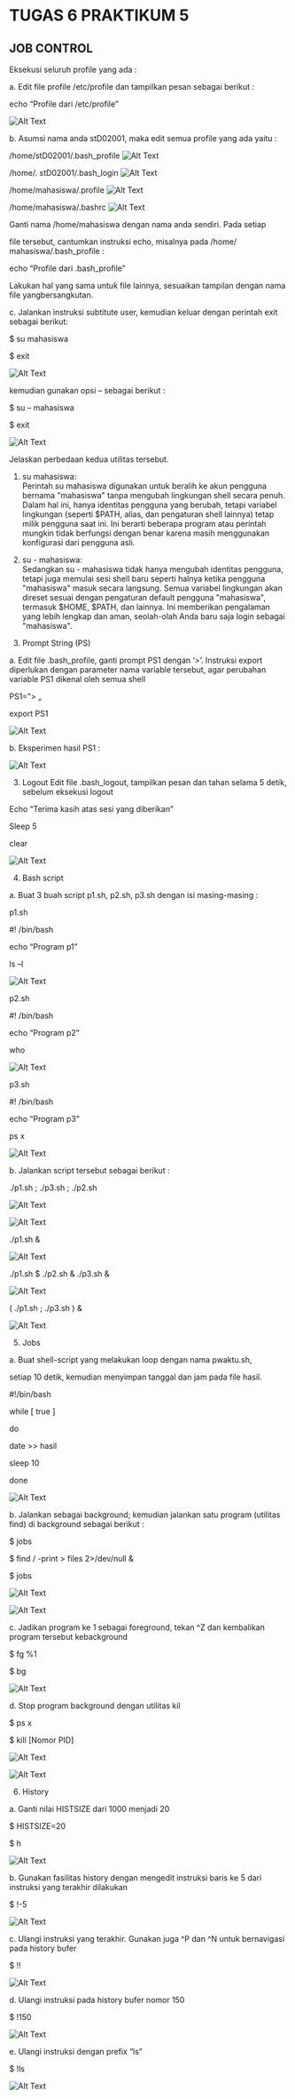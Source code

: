 # TUGAS 6 PRAKTIKUM 5
## JOB CONTROL

Eksekusi seluruh profile yang ada :

a. Edit file profile /etc/profile dan tampilkan pesan sebagai berikut :

echo “Profile dari /etc/profile”

![Alt Text](https://github.com/Kingfroze/Bahij-Ammar-Dzakwan-Al-Faiq_09011182328018-Semester3_Praktikum-SO/blob/main/galeri%20tugas%206%20praktikum%205/Screenshot_2024-09-25_17-19-03.png)

b. Asumsi nama anda stD02001, maka edit semua profile yang ada yaitu :

/home/stD02001/.bash_profile
![Alt Text](https://github.com/Kingfroze/Bahij-Ammar-Dzakwan-Al-Faiq_09011182328018-Semester3_Praktikum-SO/blob/main/galeri%20tugas%206%20praktikum%205/Screenshot_2024-09-25_19-32-34.png)

/home/. stD02001/.bash_login
![Alt Text](https://github.com/Kingfroze/Bahij-Ammar-Dzakwan-Al-Faiq_09011182328018-Semester3_Praktikum-SO/blob/main/galeri%20tugas%206%20praktikum%205/Screenshot_2024-09-25_19-35-40.png)

/home/mahasiswa/.profile
![Alt Text](https://github.com/Kingfroze/Bahij-Ammar-Dzakwan-Al-Faiq_09011182328018-Semester3_Praktikum-SO/blob/main/galeri%20tugas%206%20praktikum%205/Screenshot_2024-09-25_19-37-00.png)

/home/mahasiswa/.bashrc
![Alt Text](https://github.com/Kingfroze/Bahij-Ammar-Dzakwan-Al-Faiq_09011182328018-Semester3_Praktikum-SO/blob/main/galeri%20tugas%206%20praktikum%205/Screenshot_2024-09-25_20-08-55.png)

Ganti nama /home/mahasiswa dengan nama anda sendiri. Pada setiap

file tersebut, cantumkan instruksi echo, misalnya pada /home/ mahasiswa/.bash_profile :

echo “Profile dari .bash_profile”

Lakukan hal yang sama untuk file lainnya, sesuaikan tampilan dengan nama file yangbersangkutan.


c. Jalankan instruksi subtitute user, kemudian keluar dengan perintah exit sebagai berikut:

$ su mahasiswa

$ exit

![Alt Text](https://github.com/Kingfroze/Bahij-Ammar-Dzakwan-Al-Faiq_09011182328018-Semester3_Praktikum-SO/blob/main/galeri%20tugas%206%20praktikum%205/Screenshot_2024-09-25_21-29-21.png)

kemudian gunakan opsi – sebagai berikut :

$ su – mahasiswa

$ exit

![Alt Text](https://github.com/Kingfroze/Bahij-Ammar-Dzakwan-Al-Faiq_09011182328018-Semester3_Praktikum-SO/blob/main/galeri%20tugas%206%20praktikum%205/Screenshot_2024-09-25_21-33-15.png)

Jelaskan perbedaan kedua utilitas tersebut.

1. su mahasiswa:  
Perintah su mahasiswa digunakan untuk beralih ke akun pengguna bernama "mahasiswa" tanpa mengubah lingkungan shell secara penuh. Dalam hal ini, hanya identitas pengguna yang berubah, tetapi variabel lingkungan (seperti $PATH, alias, dan pengaturan shell lainnya) tetap milik pengguna saat ini. Ini berarti beberapa program atau perintah mungkin tidak berfungsi dengan benar karena masih menggunakan konfigurasi dari pengguna asli.

2. su - mahasiswa:   
Sedangkan su - mahasiswa tidak hanya mengubah identitas pengguna, tetapi juga memulai sesi shell baru seperti halnya ketika pengguna "mahasiswa" masuk secara langsung. Semua variabel lingkungan akan direset sesuai dengan pengaturan default pengguna "mahasiswa", termasuk $HOME, $PATH, dan lainnya. Ini memberikan pengalaman yang lebih lengkap dan aman, seolah-olah Anda baru saja login sebagai "mahasiswa".

2. Prompt String (PS)

a. Edit file .bash_profile, ganti prompt PS1 dengan ‘>’. Instruksi export diperlukan dengan
parameter nama variable tersebut, agar perubahan variable PS1 dikenal oleh semua shell

PS1=‟> „

export PS1

![Alt Text](https://github.com/Kingfroze/Bahij-Ammar-Dzakwan-Al-Faiq_09011182328018-Semester3_Praktikum-SO/blob/main/galeri%20tugas%206%20praktikum%205/Screenshot_2024-09-26_06-18-05.png)

b. Eksperimen hasil PS1 :

![Alt Text](https://github.com/Kingfroze/Bahij-Ammar-Dzakwan-Al-Faiq_09011182328018-Semester3_Praktikum-SO/blob/main/galeri%20tugas%206%20praktikum%205/Screenshot_2024-09-25_21-44-55.png)

3. Logout
Edit file .bash_logout, tampilkan pesan dan tahan selama 5 detik, sebelum eksekusi logout

Echo “Terima kasih atas sesi yang diberikan”

Sleep 5

clear

![Alt Text](https://github.com/Kingfroze/Bahij-Ammar-Dzakwan-Al-Faiq_09011182328018-Semester3_Praktikum-SO/blob/main/galeri%20tugas%206%20praktikum%205/Screenshot_2024-09-25_21-46-19.png)

4. Bash script

a. Buat 3 buah script p1.sh, p2.sh, p3.sh dengan isi masing-masing :

p1.sh

#! /bin/bash

echo “Program p1”

ls –l

![Alt Text](https://github.com/Kingfroze/Bahij-Ammar-Dzakwan-Al-Faiq_09011182328018-Semester3_Praktikum-SO/blob/main/galeri%20tugas%206%20praktikum%205/Screenshot_2024-09-25_21-47-32.png)


p2.sh

#! /bin/bash

echo “Program p2”

who

![Alt Text](https://github.com/Kingfroze/Bahij-Ammar-Dzakwan-Al-Faiq_09011182328018-Semester3_Praktikum-SO/blob/main/galeri%20tugas%206%20praktikum%205/Screenshot_2024-09-25_21-56-34.png)


p3.sh

#! /bin/bash

echo “Program p3”

ps x

![Alt Text](https://github.com/Kingfroze/Bahij-Ammar-Dzakwan-Al-Faiq_09011182328018-Semester3_Praktikum-SO/blob/main/galeri%20tugas%206%20praktikum%205/Screenshot_2024-09-25_21-57-45.png)

b. Jalankan script tersebut sebagai berikut :

./p1.sh ; ./p3.sh ; ./p2.sh

![Alt Text](https://github.com/Kingfroze/Bahij-Ammar-Dzakwan-Al-Faiq_09011182328018-Semester3_Praktikum-SO/blob/main/galeri%20tugas%206%20praktikum%205/Screenshot_2024-09-25_22-04-28.png)

![Alt Text](https://github.com/Kingfroze/Bahij-Ammar-Dzakwan-Al-Faiq_09011182328018-Semester3_Praktikum-SO/blob/main/galeri%20tugas%206%20praktikum%205/Screenshot_2024-09-25_22-05-00.png)

./p1.sh &

![Alt Text](https://github.com/Kingfroze/Bahij-Ammar-Dzakwan-Al-Faiq_09011182328018-Semester3_Praktikum-SO/blob/main/galeri%20tugas%206%20praktikum%205/Screenshot_2024-09-25_22-08-32.png)

./p1.sh $ ./p2.sh & ./p3.sh &

![Alt Text](https://github.com/Kingfroze/Bahij-Ammar-Dzakwan-Al-Faiq_09011182328018-Semester3_Praktikum-SO/blob/main/galeri%20tugas%206%20praktikum%205/Screenshot_2024-09-25_22-11-35.png)

( ./p1.sh ; ./p3.sh ) &

![Alt Text](https://github.com/Kingfroze/Bahij-Ammar-Dzakwan-Al-Faiq_09011182328018-Semester3_Praktikum-SO/blob/main/galeri%20tugas%206%20praktikum%205/Screenshot_2024-09-25_22-32-55.png)

5. Jobs

a. Buat shell-script yang melakukan loop dengan nama pwaktu.sh,

setiap 10 detik, kemudian menyimpan tanggal dan jam pada file hasil.

#!/bin/bash

while [ true ]

do

  date >> hasil
  
  sleep 10
  
done

![Alt Text](https://github.com/Kingfroze/Bahij-Ammar-Dzakwan-Al-Faiq_09011182328018-Semester3_Praktikum-SO/blob/main/galeri%20tugas%206%20praktikum%205/Screenshot_2024-09-25_22-42-31.png)

b. Jalankan sebagai background; kemudian jalankan satu program (utilitas find) di background
sebagai berikut :

$ jobs

$ find / -print > files 2>/dev/null &

$ jobs

![Alt Text](https://github.com/Kingfroze/Bahij-Ammar-Dzakwan-Al-Faiq_09011182328018-Semester3_Praktikum-SO/blob/main/galeri%20tugas%206%20praktikum%205/Screenshot_2024-09-25_22-58-32.png)

![Alt Text](https://github.com/Kingfroze/Bahij-Ammar-Dzakwan-Al-Faiq_09011182328018-Semester3_Praktikum-SO/blob/main/galeri%20tugas%206%20praktikum%205/Screenshot_2024-09-25_23-00-03.png)

c. Jadikan program ke 1 sebagai foreground, tekan ^Z dan kembalikan program tersebut kebackground

$ fg %1

$ bg

![Alt Text](https://github.com/Kingfroze/Bahij-Ammar-Dzakwan-Al-Faiq_09011182328018-Semester3_Praktikum-SO/blob/main/galeri%20tugas%206%20praktikum%205/Screenshot_2024-09-25_23-01-11.png)

d. Stop program background dengan utilitas kil

$ ps x

$ kill [Nomor PID]

![Alt Text](https://github.com/Kingfroze/Bahij-Ammar-Dzakwan-Al-Faiq_09011182328018-Semester3_Praktikum-SO/blob/main/galeri%20tugas%206%20praktikum%205/Screenshot_2024-09-25_23-05-11.png)

![Alt Text](https://github.com/Kingfroze/Bahij-Ammar-Dzakwan-Al-Faiq_09011182328018-Semester3_Praktikum-SO/blob/main/galeri%20tugas%206%20praktikum%205/Screenshot_2024-09-25_23-05-28.png)

6. History
   
a. Ganti nilai HISTSIZE dari 1000 menjadi 20

$ HISTSIZE=20

$ h

![Alt Text](https://github.com/Kingfroze/Bahij-Ammar-Dzakwan-Al-Faiq_09011182328018-Semester3_Praktikum-SO/blob/main/galeri%20tugas%206%20praktikum%205/Screenshot_2024-09-25_23-07-17.png)

b. Gunakan fasilitas history dengan mengedit instruksi baris ke 5 dari instruksi yang terakhir dilakukan

$ !-5

![Alt Text](https://github.com/Kingfroze/Bahij-Ammar-Dzakwan-Al-Faiq_09011182328018-Semester3_Praktikum-SO/blob/main/galeri%20tugas%206%20praktikum%205/Screenshot_2024-09-25_23-17-46.png)

c. Ulangi instruksi yang terakhir. Gunakan juga ^P dan ^N untuk bernavigasi pada history bufer

$ !!

![Alt Text](https://github.com/Kingfroze/Bahij-Ammar-Dzakwan-Al-Faiq_09011182328018-Semester3_Praktikum-SO/blob/main/galeri%20tugas%206%20praktikum%205/Screenshot_2024-09-25_23-18-44.png)

d. Ulangi instruksi pada history bufer nomor 150

$ !150

![Alt Text](https://github.com/Kingfroze/Bahij-Ammar-Dzakwan-Al-Faiq_09011182328018-Semester3_Praktikum-SO/blob/main/galeri%20tugas%206%20praktikum%205/Screenshot_2024-09-25_23-19-29.png)

e. Ulangi instruksi dengan prefix “ls”

$ !ls

![Alt Text](https://github.com/Kingfroze/Bahij-Ammar-Dzakwan-Al-Faiq_09011182328018-Semester3_Praktikum-SO/blob/main/galeri%20tugas%206%20praktikum%205/Screenshot_2024-09-25_23-20-44.png)

